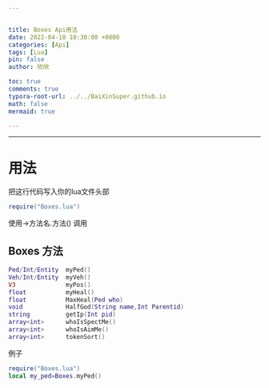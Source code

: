```yaml
---


title: Boxes Api用法
date: 2022-04-10 10:30:00 +0800
categories: [Api]
tags: [Lua]
pin: false
author: 欣欣

toc: true
comments: true
typora-root-url: ../../BaiXinSuper.github.io
math: false
mermaid: true

---
```




---

# 用法

把这行代码写入你的lua文件头部

```lua
require("Boxes.lua")
```

使用->方法名.方法() 调用

## Boxes 方法

```lua
Ped/Int/Entity  myPed()
Veh/Int/Entity  myVeh()
V3              myPos()
float           myHeal()
float           MaxHeal(Ped who)
void            HalfGod(String name,Int Parentid)
string          getIp(Int pid)
array<int>      whoIsSpectMe()
array<int>      whoIsAimMe()
array<int>      tokenSort()
```

例子

```lua
require("Boxes.lua")
local my_ped=Boxes.myPed()
```



